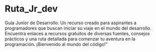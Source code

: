 # Ruta_Jr_dev
Guía Junior de Desarrollo: Un recurso creado para aspirantes a programadores que buscan iniciar su viaje en el mundo del desarrollo. Encuentra enlaces a recursos gratuitos de diversas fuentes, consejos prácticos y una ruta detallada para comenzar tu aventura en la programación. ¡Bienvenido al mundo del código!"
